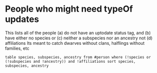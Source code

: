 # People who might need typeOf updates

This lists all of the people (a) do not have an uptodate status tag, and (b) have either no species or (c) neither a subspecies nor an ancestry not (d) affiliations
Its meant to catch dwarves without clans, halflings without families, etc 

```dataview
table species, subspecies, ancestry from #person where (!species or (!subspecies and !ancestry)) and !affiliations sort species, subspecies, ancestry
```